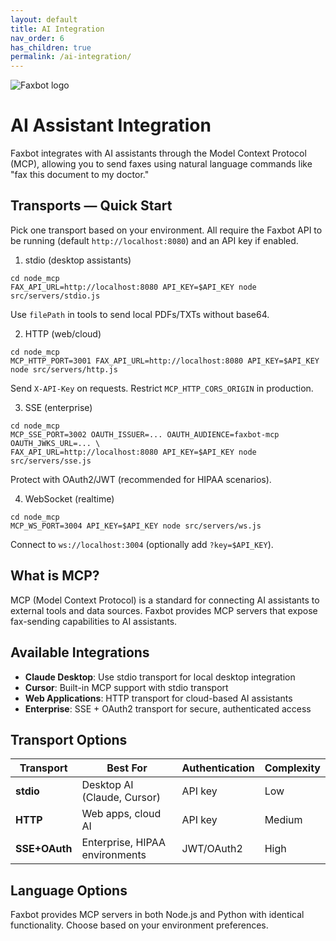 ```yaml
---
layout: default
title: AI Integration
nav_order: 6
has_children: true
permalink: /ai-integration/
---
```


<div class="home-hero">
  <img src="{{ site.baseurl }}/docs/assets/images/faxbot_full_logo.png" alt="Faxbot logo" />
</div>

# AI Assistant Integration

Faxbot integrates with AI assistants through the Model Context Protocol (MCP), allowing you to send faxes using natural language commands like "fax this document to my doctor."

## Transports — Quick Start

Pick one transport based on your environment. All require the Faxbot API to be running (default `http://localhost:8080`) and an API key if enabled.

1) stdio (desktop assistants)
```
cd node_mcp
FAX_API_URL=http://localhost:8080 API_KEY=$API_KEY node src/servers/stdio.js
```
Use `filePath` in tools to send local PDFs/TXTs without base64.

2) HTTP (web/cloud)
```
cd node_mcp
MCP_HTTP_PORT=3001 FAX_API_URL=http://localhost:8080 API_KEY=$API_KEY node src/servers/http.js
```
Send `X-API-Key` on requests. Restrict `MCP_HTTP_CORS_ORIGIN` in production.

3) SSE (enterprise)
```
cd node_mcp
MCP_SSE_PORT=3002 OAUTH_ISSUER=... OAUTH_AUDIENCE=faxbot-mcp OAUTH_JWKS_URL=... \
FAX_API_URL=http://localhost:8080 API_KEY=$API_KEY node src/servers/sse.js
```
Protect with OAuth2/JWT (recommended for HIPAA scenarios).

4) WebSocket (realtime)
```
cd node_mcp
MCP_WS_PORT=3004 API_KEY=$API_KEY node src/servers/ws.js
```
Connect to `ws://localhost:3004` (optionally add `?key=$API_KEY`).

## What is MCP?

MCP (Model Context Protocol) is a standard for connecting AI assistants to external tools and data sources. Faxbot provides MCP servers that expose fax-sending capabilities to AI assistants.

## Available Integrations

- **Claude Desktop**: Use stdio transport for local desktop integration
- **Cursor**: Built-in MCP support with stdio transport  
- **Web Applications**: HTTP transport for cloud-based AI assistants
- **Enterprise**: SSE + OAuth2 transport for secure, authenticated access

## Transport Options

| Transport | Best For | Authentication | Complexity |
|-----------|----------|----------------|------------|
| **stdio** | Desktop AI (Claude, Cursor) | API key | Low |
| **HTTP** | Web apps, cloud AI | API key | Medium |
| **SSE+OAuth** | Enterprise, HIPAA environments | JWT/OAuth2 | High |

## Language Options

Faxbot provides MCP servers in both Node.js and Python with identical functionality. Choose based on your environment preferences.
